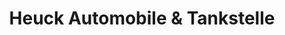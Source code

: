 ---
title: "Heuck Automobile & Tankstelle"
url: /todenbuettel/heuck-automobile-und-tankstelle/
shop: Autowerkstatt
---